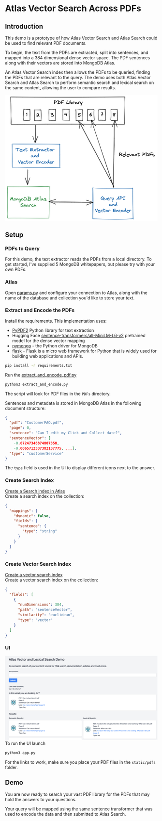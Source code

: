 # Atlas Vector Search Across PDFs

## Introduction

This demo is a prototype of how Atlas Vector Search and Atlas Search could be used to find relevant PDF documents.

To begin, the text from the PDFs are extracted, split into sentences, and mapped into a 384 dimensional dense vector space. The PDF sentences along with their vectors are stored into MongoDB Atlas.

An Atlas Vector Search index then allows the PDFs to be queried, finding the PDFs that are relevant to the query. The demo uses both Atlas Vector Search and Atlas Search to perform semantic search and lexical search on the same content, allowing the user to compare results.

![Architecture](images/architecture.png)

## Setup

### PDFs to Query

For this demo, the text extractor reads the PDFs from a local directory. To get started, I've supplied 5 MongoDB whitepapers, but please try with your own PDFs.

### Atlas

Open [params.py](params.py) and configure your connection to Atlas, along with the name of the database and collection you'd like to store your text.

### Extract and Encode the PDFs

Install the requirements. This implementation uses:

- [PyPDF2](https://github.com/py-pdf/PyPDF2) Python library for text extraction
- Hugging Face [sentence-transformers/all-MiniLM-L6-v2](https://huggingface.co/sentence-transformers/all-MiniLM-L6-v2) pretrained model for the dense vector mapping
- [pymongo](https://pypi.org/project/pymongo/) - the Python driver for MongoDB
- [flask](https://flask.palletsprojects.com/en/3.0.x/) - Flask is a micro web framework for Python that is widely used for building web applications and APIs.

```zsh
pip install -r requirements.txt
```

Run the [extract_and_encode_pdf.py](extract_and_encode_pdf.py)

```python
python3 extract_and_encode.py
```

The script will look for PDF files in the `PDFs` directory.

Sentences and metadata is stored in MongoDB Atlas in the following document structure:

```json
{
  "pdf": "CustomerFAQ.pdf",
  "page": 0,
  "sentence": "Can I edit my Click and Collect date?",
  "sentenceVector": [
    -0.07247348874807358,
    -0.0065712337382137775, ...],
  "type": "customerService"
}

```

The `type` field is used in the UI to display different icons next to the answer.

### Create Search Index

[Create a Search index in Atlas](https://www.mongodb.com/docs/atlas/atlas-search/create-index/)  
Create a search index on the collection:

```json
{
  "mappings": {
    "dynamic": false,
    "fields": {
      "sentence": {
        "type": "string"
      }
    }
  }
}
```

### Create Vector Search Index

[Create a vector search index](https://www.mongodb.com/docs/atlas/atlas-vector-search/vector-search-type/)  
Create a vector search index on the collection:

```json
{
  "fields": [
    {
      "numDimensions": 384,
      "path": "sentenceVector",
      "similarity": "euclidean",
      "type": "vector"
    }
  ]
}
```

### UI

![UI](images/screenshot.png)
To run the UI launch

```bash
python3 app.py
```

For the links to work, make sure you place your PDF files in the `static/pdfs` folder.

## Demo

You are now ready to search your vast PDF library for the PDFs that may hold the answers to your questions.

Your query will be mapped using the same sentence transformer that was used to encode the data and then submitted to Atlas Search.
